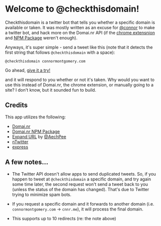 # Welcome to @checkthisdomain!

Checkthisdomain is a twitter bot that tells you whether a specific domain is available or taken. It was mostly written as an excuse for [@connor](http://twitter.com/connor) to make a twitter bot, and hack more on the Domai.nr API (if the [chrome extensnion](https://chrome.google.com/webstore/detail/ckimnhkhhfcedianojdljjgpgachccpf) and [NPM Package](http://search.npmjs.org/#/Domai.nr) weren't enough).

Anyways, it's super simple - send a tweet like this (note that it detects the first string that follows `@checkthisdomain` with a space):

	@checkthisdomain connormontgomery.com

Go ahead, <a href="https://twitter.com/intent/tweet?text=%40checkthisdomain%20cnnr.me">give it a try!</a>

and it will respond to you whether or not it's taken. Why would you want to use this instead of Domai.nr, the chrome extension, or manually going to a site? I don't know, but it sounded fun to build.

## Credits

This app utilizes the following:

- [Domai.nr](http://domai.nr/)
- [Domai.nr NPM Package](http://search.npmjs.org/#/Domai.nr)
- [Expand URL](http://expandurl.appspot.com/) by [@AechPee](http://twitter.com/AechPee)
- [nTwitter](https://github.com/AvianFlu/ntwitter/issues/40)
- [express](https://github.com/mikeal/request)


## A few notes...

- The Twitter API doesn't allow apps to send duplicated tweets. So, if you happen to tweet at `@checkthisdomain` a specific domain, and try again some time later, the second request won't send a tweet back to you (unless the status of the domain has changed). That's due to Twitter trying to minimize spam bots.

- If you request a specific domain and it forwards to another domain (i.e. `connormontgomery.com` -> `cnnr.me`), it will process the final domain.

- This supports up to 10 redirects (re: the note above)